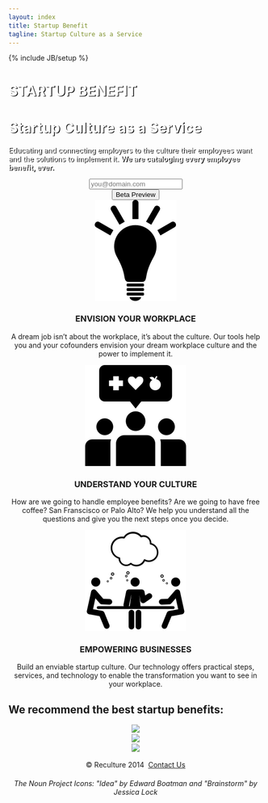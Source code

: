 ```yaml
---
layout: index
title: Startup Benefit
tagline: Startup Culture as a Service
---
```

{% include JB/setup %}
<style type="text/css">
  .jumbotron {
  background: url(http://24.media.tumblr.com/4168ab96911c7a350e7cf5982c9114a4/tumblr_n2ybo9U7xn1sfie3io1_1280.jpg) no-repeat center;
  background-size: cover;
  color: white;
  text-shadow: black 0.1em 0.1em;
  }
</style>
<body>
    <div class="container">
      <!-- Main jumbotron for a primary marketing message or call to action -->
      <div class="jumbotron">
        <div class="container">
          <h1 class="text-center">STARTUP BENEFIT</h1>
          <h1 class="text-center">Startup Culture as a Service</h1>
          <p>Educating and connecting employers to the culture their employees want and the solutions to implement it. <strong>We are cataloging every employee benefit, ever.</strong></p>
          <p></p>
          <p></p>
          <div class="navbar-collapse collapse">
            <ul class="nav navbar-nav"></ul>
            <form class="navbar-form" align="center" method="POST" action="http://forms.brace.io/graham1776@gmail.com">
              <div class="form-group">
                <input type="email" name="email" placeholder="you@domain.com" class="form-control">
                <input type="hidden" name="_next" value="http://startupbenefit.github.io/Benefits/index.html">
              </div>
              <button type="submit" class="btn btn-primary btn-lg">Beta Preview</button>
            </form>
          </div>
        </div>
      </div>
      <div class="container">
        <!-- Example row of columns -->
        <div class="row">
          <div class="col-lg-4" align="center">
            <img src="assets/icon_762.svg">
            <h3>ENVISION YOUR WORKPLACE</h3>
            <p>A dream job isn’t about the workplace, it’s about the culture. Our tools help you and your cofounders envision your dream workplace culture and the power to implement it.</p>
            <p></p>
          </div>
          <div class="col-lg-4" align="center">
            <img src="assets/icon_3746.svg">
            <h3>UNDERSTAND YOUR CULTURE</h3>
            <p>How are we going to handle employee benefits? Are we going to have free coffee? San Franscisco or Palo Alto? We help you understand all the questions and give you the next steps once you decide.</p>
            <p></p>
          </div>
          <div class="col-lg-4" align="center">
            <img src="assets/icon_43498.svg">
            <h3>EMPOWERING BUSINESSES</h3>
            <p>Build an enviable startup culture. Our technology offers practical steps, services, and technology to enable the transformation you want to see in your workplace.</p>
            <p></p>
          </div>
        </div>
        <div class="row">
          <h2> We recommend the best startup benefits:</h2>
          <div class="col-sm-4" align="center">
              <img src="http://images.vcpost.com/data/images/full/13055/zenefits.jpg?w=590">
          </div>
          <div class="col-sm-4" align="center">
              <img src="https://d3cillb28jbbby.cloudfront.net/assets/logos/290x290-3e11fb4e06bb00360a100f6387b157da.png">
          </div>
          <div class="col-sm-4" align="center">
              <img src="http://tech.co/wp-content/uploads/2012/05/zerocater.jpg">            
          </div>
        </div>
        <footer align="center">
          <p>&copy; Reculture 2014&nbsp;
            <a href="mailto:graham1776@gmail.com?Subject=Hello">Contact Us</a></p>
          <h6>The Noun Project Icons: "Idea" by Edward Boatman and "Brainstorm" by Jessica Lock</h6>
          <h6></h6>
        </footer>
      </div>
      <!-- /container -->
    </div>
  </body>